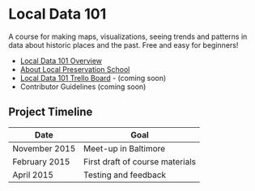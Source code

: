 # Local Data 101

A course for making maps, visualizations, seeing trends and patterns in data about historic places and the past. Free and easy for beginners!

- [Local Data 101 Overview](https://github.com/localpreservation/localdata101/blob/master/overview.md)
- [About Local Preservation School](http://localpreservation.github.io/about/)
- [Local Data 101 Trello Board](https://trello.com/b/DsZNP6p2/local-data-101) - (coming soon)
- Contributor Guidelines (coming soon)
 
## Project Timeline

| Date | Goal |
|------|------|
| November 2015     | Meet-up in Baltimore     |
| February 2015     | First draft of course materials      |
| April 2015     | Testing and feedback     |

